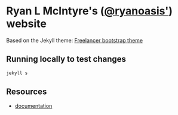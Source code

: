 Ryan L McIntyre's ([@ryanoasis'](https://github.com/ryanoasis)) website
========================================

Based on the Jekyll theme: [Freelancer bootstrap theme ](http://startbootstrap.com/template-overviews/freelancer/)



## Running locally to test changes

```sh
jekyll s
```


## Resources

* [documentation](http://jekyllrb.com/)
